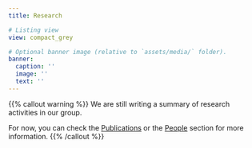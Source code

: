 ```yaml
---
title: Research

# Listing view
view: compact_grey

# Optional banner image (relative to `assets/media/` folder).
banner:
  caption: ''
  image: ''
  text: ''
---
```


{{% callout warning %}}
We are still writing a summary of research activities in our group.

For now, you can check the [Publications](/publications) or the [People](/people) section for more information.
{{% /callout %}}

